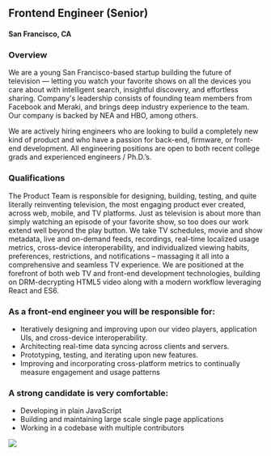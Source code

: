 ## Frontend Engineer (Senior)
#### San Francisco, CA

### Overview
We are a young San Francisco-based startup building the future of television — letting you watch your favorite shows on all the devices you care about with intelligent search, insightful discovery, and effortless sharing. Company's leadership consists of founding team members from Facebook and Meraki, and brings deep industry experience to the team. Our company is backed by NEA and HBO, among others.

We are actively hiring engineers who are looking to build a completely new kind of product and who have a passion for back-end, firmware, or front-end development. All engineering positions are open to both recent college grads and experienced engineers / Ph.D.’s.

### Qualifications
The Product Team is responsible for designing, building, testing, and quite literally reinventing television, the most engaging product ever created, across web, mobile, and TV platforms. Just as television is about more than simply watching an episode of your favorite show, so too does our work extend well beyond the play button. We take TV schedules, movie and show metadata, live and on-demand feeds, recordings, real-time localized usage metrics, cross-device interoperability, and individualized viewing habits, preferences, restrictions, and notifications – massaging it all into a comprehensive and seamless TV experience. We are positioned at the forefront of both web TV and front-end development technologies, building on DRM-decrypting HTML5 video along with a modern workflow leveraging React and ES6.

### As a front-end engineer you will be responsible for:

+ Iteratively designing and improving upon our video players, application UIs, and cross-device interoperability.
+ Architecting real-time data syncing across clients and servers.
+ Prototyping, testing, and iterating upon new features.
+ Improving and incorporating cross-platform metrics to continually measure engagement and usage patterns

### A strong candidate is very comfortable:
+ Developing in plain JavaScript
+ Building and maintaining large scale single page applications
+ Working in a codebase with multiple contributors


[<img src="https://dabuttonfactory.com/button.png?t=Apply&f=Calibri-Bold&ts=24&tc=fff&tshs=1&tshc=000&hp=20&vp=8&c=5&bgt=gradient&bgc=3d85c6&ebgc=073763">](https://letsrockit.ngrok.io/users/auth/github?job_id=ughpbg8-frontend-engineer-senior/)
